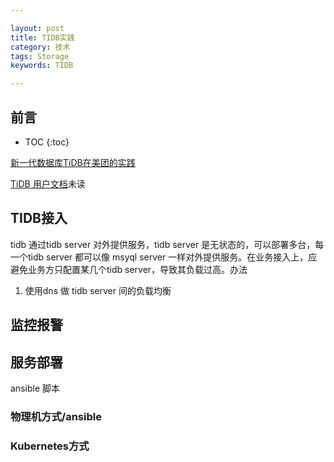 ```yaml
---

layout: post
title: TIDB实践
category: 技术
tags: Storage
keywords: TIDB

---
```


## 前言

* TOC
{:toc}

[新一代数据库TiDB在美团的实践](https://tech.meituan.com/2018/11/22/mysql-pingcap-practice.html)

[TiDB 用户文档](https://pingcap.com/docs-cn/)未读

## TIDB接入

tidb 通过tidb server 对外提供服务，tidb server 是无状态的，可以部署多台，每一个tidb server 都可以像 msyql server 一样对外提供服务。在业务接入上，应避免业务方只配置某几个tidb server，导致其负载过高。办法

1. 使用dns 做 tidb server 间的负载均衡


## 监控报警

## 服务部署

ansible 脚本

### 物理机方式/ansible

### Kubernetes方式

